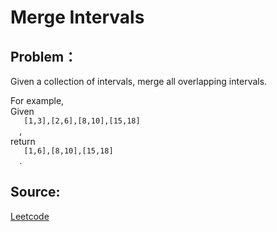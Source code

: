 # Merge Intervals

## Problem：

<div class="question-content">
 <p>
 </p>
 <p>
  Given a collection of intervals, merge all overlapping intervals.
 </p>
 <p>
  For example,
  <br/>
  Given
  <code>
   [1,3],[2,6],[8,10],[15,18]
  </code>
  ,
  <br/>
  return
  <code>
   [1,6],[8,10],[15,18]
  </code>
  .
 </p>
</div>


## Source:
[Leetcode](https://leetcode.com/problems/merge-intervals/)
